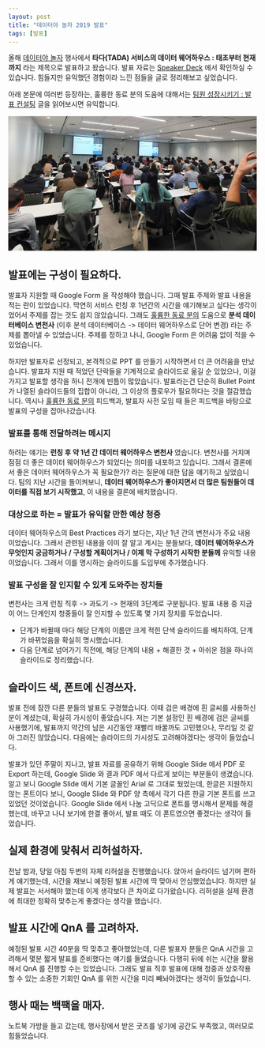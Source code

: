 ```yaml
---
layout: post
title: "데이터야 놀자 2019 발표"
tags: [발표]
---
```


올해 [데이터야 놀자](https://datayanolja.github.io) 행사에서 **타다(TADA) 서비스의 데이터 웨어하우스 : 태초부터 현재까지** 라는 제목으로 발표하고 왔습니다. 발표 자료는 [Speaker Deck](https://speakerdeck.com/vcnc/tada-tada-seobiseuyi-deiteo-weeohauseu-taecobuteo-hyeonjaeggaji) 에서 확인하실 수 있습니다. 힘들지만 유익했던 경험이라 느낀 점들을 글로 정리해보고 싶었습니다. 

아래 본문에 여러번 등장하는, 훌륭한 동료 분의 도움에 대해서는 [팀원 성장시키기 : 발표 컨설팅](https://zzsza.github.io/diary/2019/10/20/helping-presentation/) 글을 읽어보시면 유익합니다.

![2019-10-20-datayanolja-2019.png](https://raw.githubusercontent.com/chang12/chang12.github.io/master/images/2019-10-20-datayanolja-2019.png)

## 발표에는 구성이 필요하다.

발표자 지원할 때 Google Form 을 작성해야 했습니다. 그때 발표 주제와 발표 내용을 적는 란이 있었습니다. 막연히 서비스 런칭 후 1년간의 시간을 얘기해보고 싶다는 생각이었어서 주제를 잡는 것도 쉽지 않았습니다. 그래도 [훌륭한 동료 분의](https://zzsza.github.io) 도움으로 **분석 데이터베이스 변천사** (이후 분석 데이터베이스 -> 데이터 웨어하우스로 단어 변경) 라는 주제를 뽑아낼 수 있었습니다. 주제를 정하고 나니, Google Form 은 어려움 없이 적을 수 있었습니다.

하지만 발표자로 선정되고, 본격적으로 PPT 를 만들기 시작하면서 더 큰 어려움을 만났습니다. 발표자 지원 때 적었던 단락들을 기계적으로 슬라이드로 옮길 순 있었으나, 이걸 가지고 발표할 생각을 하니 전개에 빈틈이 많았습니다. 발표라는건 단순히 Bullet Point 가 나열된 슬라이드들의 집합이 아니라, 그 이상의 플로우가 필요하다는 것을 절감했습니다. 역시나 [훌륭한 동료 분의](https://zzsza.github.io) 피드백과, 발표자 사전 모임 때 들은 피드백을 바탕으로 발표의 구성을 잡아나갔습니다.

### 발표를 통해 전달하려는 메시지

하려는 얘기는 **런칭 후 약 1년 간 데이터 웨어하우스 변천사** 였습니다. 변천사를 거치며 점점 더 좋은 데이터 웨어하우스가 되었다는 의미를 내포하고 있습니다. 그래서 결론에서 좋은 데이터 웨어하우스가 꼭 필요한가? 라는 질문에 대한 답을 얘기하고 싶었습니다. 팀의 지난 시간을 돌이켜보니, **데이터 웨어하우스가 좋아지면서 더 많은 팀원들이 데이터를 직접 보기 시작했고**, 이 내용을 결론에 배치했습니다.

### 대상으로 하는 = 발표가 유익할 만한 예상 청중

데이터 웨어하우스의 Best Practices 라기 보다는, 지난 1년 간의 변천사가 주요 내용이었습니다. 그래서 관련된 내용을 이미 잘 알고 계시는 분들보다, **데이터 웨어하우스가 무엇인지 궁금하거나 / 구성할 계획이거나 / 이제 막 구성하기 시작한 분들께** 유익할 내용이었습니다. 그래서 이를 명시하는 슬라이드를 도입부에 추가했습니다.

### 발표 구성을 잘 인지할 수 있게 도와주는 장치들

변천사는 크게 런칭 직후 -> 과도기 -> 현재의 3단계로 구분됩니다. 발표 내용 중 지금이 어느 단계인지 청중들이 잘 인지할 수 있도록 몇 가지 장치를 두었습니다.

- 단계가 바뀔때 마다 해당 단계의 이름만 크게 적힌 단색 슬라이드를 배치하여, 단계가 바뀌었음을 확실히 명시했습니다.
- 다음 단계로 넘어가기 직전에, 해당 단계의 내용 + 해결한 것 + 아쉬운 점을 하나의 슬라이드로 정리했습니다.

## 슬라이드 색, 폰트에 신경쓰자.

발표 전에 잠깐 다른 분들의 발표도 구경했습니다. 이때 검은 배경에 흰 글씨를 사용하신 분이 계셨는데, 확실히 가시성이 좋았습니다. 저는 기본 설정인 흰 배경에 검은 글씨를 사용했기에, 발표까지 약간의 남은 시간동안 재빨리 바꿀까도 고민했으나, 무리일 것 같아 그러진 않았습니다. 다음에는 슬라이드의 가시성도 고려해야겠다는 생각이 들었습니다.

발표가 있던 주말이 지나고, 발표 자료를 공유하기 위해 Google Slide 에서 PDF 로 Export 하는데, Google Slide 와 결과 PDF 에서 다르게 보이는 부분들이 생겼습니다. 알고 보니 Google Slide 에서 기본 글꼴인 Arial 로 그대로 뒀었는데, 한글은 지원하지 않는 폰트이다 보니, Google Slide 와 PDF 양 측에서 각기 다른 한글 기본 폰트를 쓰고 있었던 것이었습니다. Google Slide 에서 나눔 고딕으로 폰트를 명시해서 문제를 해결했는데, 바꾸고 나니 보기에 한결 좋아서, 발표 때도 이 폰트였으면 좋겠다는 생각이 들었습니다.

## 실제 환경에 맞춰서 리허설하자.

전날 밤과, 당일 아침 두번의 자체 리허설을 진행했습니다. 앉아서 슬라이드 넘기며 편하게 얘기했는데, 시간을 재보니 예정된 발표 시간에 딱 맞아서 안심했었습니다. 하지만 실제 발표는 서서해야 했는데 이게 생각보다 큰 차이로 다가왔습니다. 리허설을 실제 환경에 최대한 정확히 맞추는게 좋겠다는 생각을 했습니다.

## 발표 시간에 QnA 를 고려하자.

예정된 발표 시간 40분을 딱 맞추고 좋아했었는데, 다른 발표자 분들은 QnA 시간을 고려해서 몇분 짧게 발표를 준비했다는 얘기를 들었습니다. 다행히 뒤에 쉬는 시간을 활용해서 QnA 를 진행할 수는 있었습니다. 그래도 발표 직후 발표에 대해 청중과 상호작용할 수 있는 소중한 기회인 QnA 를 위한 시간을 미리 빼놔야겠다는 생각이 들었습니다.

## 행사 때는 백팩을 매자.

노트북 가방을 들고 갔는데, 행사장에서 받은 굿즈를 넣기에 공간도 부족했고, 여러모로 힘들었습니다.

